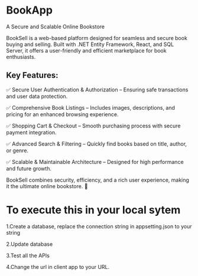 # BookApp
A Secure and Scalable Online Bookstore

BookSell is a web-based platform designed for seamless and secure book buying and selling. Built with .NET Entity Framework, React, and SQL Server, it offers a user-friendly and efficient marketplace for book enthusiasts.

## Key Features:
✅ Secure User Authentication & Authorization – Ensuring safe transactions and user data protection.

✅ Comprehensive Book Listings – Includes images, descriptions, and pricing for an enhanced browsing experience.

✅ Shopping Cart & Checkout – Smooth purchasing process with secure payment integration.

✅ Advanced Search & Filtering – Quickly find books based on title, author, or genre.

✅ Scalable & Maintainable Architecture – Designed for high performance and future growth.

BookSell combines security, efficiency, and a rich user experience, making it the ultimate online bookstore. 🚀

# To execute this in your local sytem
1.Create a database, replace the connection string in appsetting.json to your string

2.Update database

3.Test all the APIs

4.Change the url in client app to your URL.

